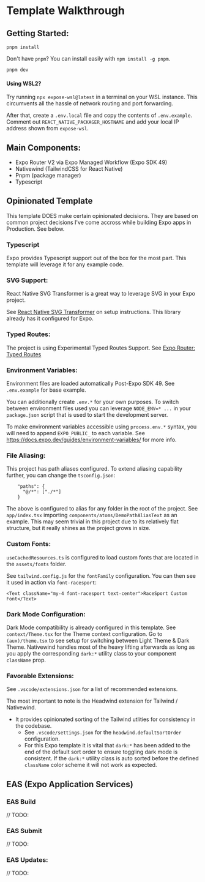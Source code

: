 # Template Walkthrough

## Getting Started:

```
pnpm install
```

Don't have `pnpm`? You can install easily with `npm install -g pnpm`.

```
pnpm dev
```

#### Using WSL2?

Try running `npx expose-wsl@latest` in a terminal on your WSL instance. This circumvents all the hassle of network routing and port forwarding.

After that, create a `.env.local` file and copy the contents of `.env.example`.
Comment out `REACT_NATIVE_PACKAGER_HOSTNAME` and add your local IP address shown from `expose-wsl`.

## Main Components:

- Expo Router V2 via Expo Managed Workflow (Expo SDK 49)
- Nativewind (TailwindCSS for React Native)
- Pnpm (package manager)
- Typescript

## Opinionated Template

This template DOES make certain opinionated decisions. They are based on common project decisions I've come accross while building Expo apps in Production. See below.

### Typescript

Expo provides Typescript support out of the box for the most part. This template will leverage it for any example code.

### SVG Support:

React Native SVG Transformer is a great way to leverage SVG in your Expo project.

See [React Native SVG Transformer](https://github.com/kristerkari/react-native-svg-transformer) on setup instructions. This library already has it configured for Expo.

### Typed Routes:

The project is using Experimental Typed Routes Support. See [Expo Router: Typed Routes](https://docs.expo.dev/router/reference/typed-routes/)

### Environment Variables:

Environment files are loaded automatically Post-Expo SDK 49. See `.env.example` for base example.

You can additionally create `.env.*` for your own purposes. To switch between environment files used you can leverage `NODE_ENV=* ...` in your `package.json` script that is used to start the development server.

To make environment variables accessible using `process.env.*` syntax, you will need to append `EXPO_PUBLIC_` to each variable. See https://docs.expo.dev/guides/environment-variables/ for more info.

### File Aliasing:

This project has path aliases configured. To extend aliasing capability further, you can change the `tsconfig.json`:

```
    "paths": {
      "@/*": ["./*"]
    }
```

The above is configured to alias for any folder in the root of the project. See `app/index.tsx` importing `components/atoms/DemoPathAliasText` as an example. This may seem trivial in this project due to its relatively flat structure, but it really shines as the project grows in size.

### Custom Fonts:

`useCachedResources.ts` is configured to load custom fonts that are located in the `assets/fonts` folder.

See `tailwind.config.js` for the `fontFamily` configuration. You can then see it used in action via `font-racesport`:

```
<Text className="my-4 font-racesport text-center">RaceSport Custom Font</Text>
```

### Dark Mode Configuration:

Dark Mode compatibility is already configured in this template.  See `context/Theme.tsx` for the Theme context configuration.  Go to `(aux)/theme.tsx` to see setup for switching between Light Theme & Dark Theme.  Nativewind handles most of the heavy lifting afterwards as long as you apply the corresponding `dark:*` utility class to your component `className` prop.

### Favorable Extensions:

See `.vscode/extensions.json` for a list of recommended extensions.

The most important to note is the Headwind extension for Tailwind / Nativewind.

- It provides opinionated sorting of the Tailwind utlities for consistency in the codebase.
  - See `.vscode/settings.json` for the `headwind.defaultSortOrder` configuration.
  - For this Expo template it is vital that `dark:*` has been added to the end of the default sort order to ensure toggling dark mode is consistent. If the `dark:*` utility class is auto sorted before the defined `className` color scheme it will not work as expected.

## EAS (Expo Application Services)

### EAS Build

// TODO:

### EAS Submit

// TODO:

### EAS Updates:

// TODO:
